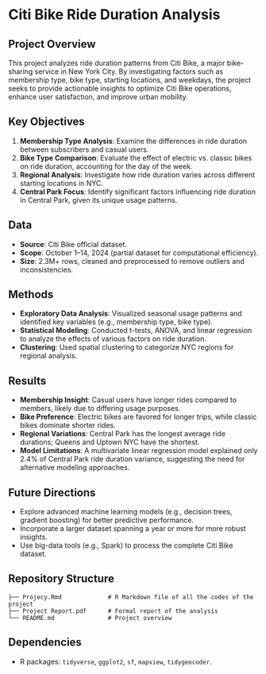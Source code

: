 # Citi Bike Ride Duration Analysis

## Project Overview
This project analyzes ride duration patterns from Citi Bike, a major bike-sharing service in New York City. By investigating factors such as membership type, bike type, starting locations, and weekdays, the project seeks to provide actionable insights to optimize Citi Bike operations, enhance user satisfaction, and improve urban mobility.

## Key Objectives
1. **Membership Type Analysis**: Examine the differences in ride duration between subscribers and casual users.
2. **Bike Type Comparison**: Evaluate the effect of electric vs. classic bikes on ride duration, accounting for the day of the week.
3. **Regional Analysis**: Investigate how ride duration varies across different starting locations in NYC.
4. **Central Park Focus**: Identify significant factors influencing ride duration in Central Park, given its unique usage patterns.

## Data
- **Source**: Citi Bike official dataset.
- **Scope**: October 1–14, 2024 (partial dataset for computational efficiency).
- **Size**: 2.3M+ rows, cleaned and preprocessed to remove outliers and inconsistencies.

## Methods
- **Exploratory Data Analysis**: Visualized seasonal usage patterns and identified key variables (e.g., membership type, bike type).
- **Statistical Modeling**: Conducted t-tests, ANOVA, and linear regression to analyze the effects of various factors on ride duration.
- **Clustering**: Used spatial clustering to categorize NYC regions for regional analysis.

## Results
- **Membership Insight**: Casual users have longer rides compared to members, likely due to differing usage purposes.
- **Bike Preference**: Electric bikes are favored for longer trips, while classic bikes dominate shorter rides.
- **Regional Variations**: Central Park has the longest average ride durations; Queens and Uptown NYC have the shortest.
- **Model Limitations**: A multivariate linear regression model explained only 2.4% of Central Park ride duration variance, suggesting the need for alternative modeling approaches.

## Future Directions
- Explore advanced machine learning models (e.g., decision trees, gradient boosting) for better predictive performance.
- Incorporate a larger dataset spanning a year or more for more robust insights.
- Use big-data tools (e.g., Spark) to process the complete Citi Bike dataset.

## Repository Structure
```
├── Projecy.Rmd             # R Markdown file of all the codes of the project
├── Project Report.pdf      # Formal report of the analysis
└── README.md               # Project overview
```

## Dependencies
- R packages: `tidyverse`, `ggplot2`, `sf`, `mapview`, `tidygeocoder`.
